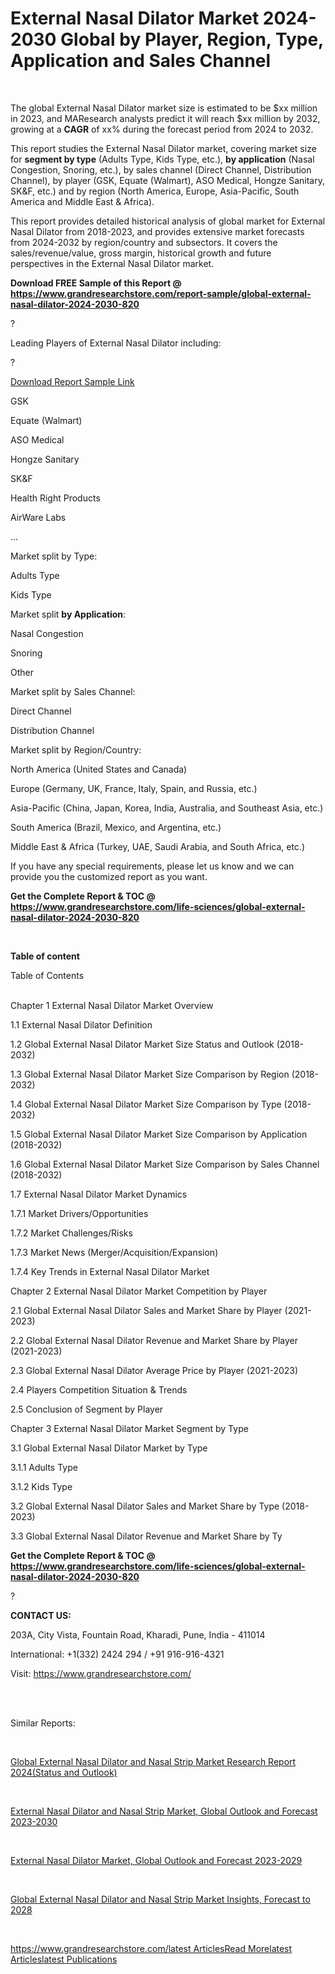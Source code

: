 <h1>External Nasal Dilator Market 2024-2030 Global by Player, Region, Type, Application and Sales Channel</h1><br/><p>The global External Nasal Dilator market size is estimated to be $xx million in 2023, and MAResearch analysts predict it will reach $xx million by 2032, growing at a <strong>CAGR</strong> of xx% during the forecast period from 2024 to 2032.</p>
 
 
 
 <p>This report studies the External Nasal Dilator market, covering market size for <strong>segment by type</strong> (Adults Type, Kids Type, etc.), <strong>by application</strong> (Nasal Congestion, Snoring, etc.), by sales channel (Direct Channel, Distribution Channel), by player (GSK, Equate (Walmart), ASO Medical, Hongze Sanitary, SK&F, etc.) and by region (North America, Europe, Asia-Pacific, South America and Middle East & Africa).</p>
 
 
 
 <p>This report provides detailed historical analysis of global market for External Nasal Dilator from 2018-2023, and provides extensive market forecasts from 2024-2032 by region/country and subsectors. It covers the sales/revenue/value, gross margin, historical growth and future perspectives in the External Nasal Dilator market.</p>
 
 
 
 <div><b>Download FREE Sample of this Report @ <a href="https://www.grandresearchstore.com/report-sample/global-external-nasal-dilator-2024-2030-820">https://www.grandresearchstore.com/report-sample/global-external-nasal-dilator-2024-2030-820</a></b></div>
 
 
 
 <p>? </p>
 
 
 
 <p>Leading Players of External Nasal Dilator including:</p>
 
 
 
 <p>? </p>
 
 
 
 <p><a href="https://www.grandresearchstore.com/mr-admin/report-sample/global-external-nasal-dilator-2024-2030-820">Download Report Sample Link</a></p>
 
 
 
 <p>GSK</p>
 
 
 
 <p>Equate (Walmart)</p>
 
 
 
 <p>ASO Medical</p>
 
 
 
 <p>Hongze Sanitary</p>
 
 
 
 <p>SK&F</p>
 
 
 
 <p>Health Right Products</p>
 
 
 
 <p>AirWare Labs</p>
 
 
 
 <p>...</p>
 
 
 
 <p>Market split by Type:</p>
 
 
 
 <p>Adults Type</p>
 
 
 
 <p>Kids Type</p>
 
 
 
 <p>Market split <strong>by Application</strong>:</p>
 
 
 
 <p>Nasal Congestion</p>
 
 
 
 <p>Snoring</p>
 
 
 
 <p>Other</p>
 
 
 
 <p>Market split by Sales Channel:</p>
 
 
 
 <p>Direct Channel</p>
 
 
 
 <p>Distribution Channel</p>
 
 
 
 <p>Market split by Region/Country:</p>
 
 
 
 <p>North America (United States and Canada)</p>
 
 
 
 <p>Europe (Germany, UK, France, Italy, Spain, and Russia, etc.)</p>
 
 
 
 <p>Asia-Pacific (China, Japan, Korea, India, Australia, and Southeast Asia, etc.)</p>
 
 
 
 <p>South America (Brazil, Mexico, and Argentina, etc.)</p>
 
 
 
 <p>Middle East & Africa (Turkey, UAE, Saudi Arabia, and South Africa, etc.)</p>
 
 
 
 <p>If you have any special requirements, please let us know and we can provide you the customized report as you want.</p>
 
 
 
 <div><b>Get the Complete Report & TOC @ <a href="https://www.grandresearchstore.com/life-sciences/global-external-nasal-dilator-2024-2030-820">https://www.grandresearchstore.com/life-sciences/global-external-nasal-dilator-2024-2030-820</a></b></div>
 
 
 
 <p><br />
 
 <b>Table of content</b></p>
 
 
 
 <p>Table of Contents<br />
 
 <br />
 
 Chapter 1 External Nasal Dilator Market Overview<br />
 
 1.1 External Nasal Dilator Definition<br />
 
 1.2 Global External Nasal Dilator Market Size Status and Outlook (2018-2032)<br />
 
 1.3 Global External Nasal Dilator Market Size Comparison by Region (2018-2032)<br />
 
 1.4 Global External Nasal Dilator Market Size Comparison by Type (2018-2032)<br />
 
 1.5 Global External Nasal Dilator Market Size Comparison by Application (2018-2032)<br />
 
 1.6 Global External Nasal Dilator Market Size Comparison by Sales Channel (2018-2032)<br />
 
 1.7 External Nasal Dilator Market Dynamics<br />
 
 1.7.1 Market Drivers/Opportunities<br />
 
 1.7.2 Market Challenges/Risks<br />
 
 1.7.3 Market News (Merger/Acquisition/Expansion)<br />
 
 1.7.4 Key Trends in External Nasal Dilator Market<br />
 
 Chapter 2 External Nasal Dilator Market Competition by Player<br />
 
 2.1 Global External Nasal Dilator Sales and Market Share by Player (2021-2023)<br />
 
 2.2 Global External Nasal Dilator Revenue and Market Share by Player (2021-2023)<br />
 
 2.3 Global External Nasal Dilator Average Price by Player (2021-2023)<br />
 
 2.4 Players Competition Situation & Trends<br />
 
 2.5 Conclusion of Segment by Player<br />
 
 Chapter 3 External Nasal Dilator Market Segment by Type<br />
 
 3.1 Global External Nasal Dilator Market by Type<br />
 
 3.1.1 Adults Type<br />
 
 3.1.2 Kids Type<br />
 
 3.2 Global External Nasal Dilator Sales and Market Share by Type (2018-2023)<br />
 
 3.3 Global External Nasal Dilator Revenue and Market Share by Ty</p>
 
 
 
 <div><b>Get the Complete Report & TOC @ <a href="https://www.grandresearchstore.com/life-sciences/global-external-nasal-dilator-2024-2030-820">https://www.grandresearchstore.com/life-sciences/global-external-nasal-dilator-2024-2030-820</a></b></div>
 
 
 
 <p>? </p>
 
 
 
 <p><b>CONTACT US:</b><br />
 
 203A, City Vista, Fountain Road, Kharadi, Pune, India - 411014<br />
 
 International: +1(332) 2424 294 / +91 916-916-4321<br />
 
 Visit: <a href="https://www.grandresearchstore.com/">https://www.grandresearchstore.com/</a><br />
 
 <br />
 
 <br />
 
 Similar Reports:<br />
 
 <br />
 
 <a href="https://www.grandresearchstore.com/life-sciences/global-external-nasal-dilator-nasal-strip-2024-430">Global External Nasal Dilator and Nasal Strip Market Research Report 2024(Status and Outlook)</a><br />
 
 <br />
 
 <a href="https://www.grandresearchstore.com/life-sciences/global-external-nasal-dilator-nasal-strip-forecast-2023-2030-172">External Nasal Dilator and Nasal Strip Market, Global Outlook and Forecast 2023-2030</a><br />
 
 <br />
 
 <a href="https://www.grandresearchstore.com/life-sciences/global-external-nasal-dilator-forecast-2023-2029-499">External Nasal Dilator Market, Global Outlook and Forecast 2023-2029</a><br />
 
 <br />
 
 <a href="https://www.grandresearchstore.com/life-sciences/global-external-nasal-dilator-nasal-strip-2028-487">Global External Nasal Dilator and Nasal Strip Market Insights, Forecast to 2028</a><br />
 
 <br />
 
 <a href="https://gyeongbokgung.com">https://www.grandresearchstore.com/</a><a href="https://hallyeomaritime.com">latest Articles</a><a href="https://jingwansa.com">Read More</a><a href="https://nguoiviet.jp/">latest Articles</a><a href="https://www.intelmarketresearch.com/">latest Publications</a></p>